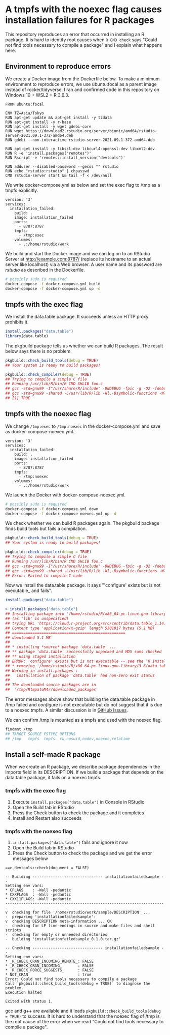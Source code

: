 # A tmpfs with the noexec flag causes installation failures for R packages

This repository reproduces an error that occurred in installing an R package. It is hard to identify root causes when `R CMD check` says "Could not find tools necessary to compile a package" and I explain what happens here.

## Environment to reproduce errors

We create a Docker image from the Dockerfile below. To make a minimum environment to reproduce errors, we use ubuntu:focal as a parent image instead of rocker/tidyverse. I ran and confirmed code in this repository on Windows 10 + WSL2 + R 3.6.3.

```
FROM ubuntu:focal

ENV TZ=Asia/Tokyo
RUN apt-get update && apt-get install -y tzdata
RUN apt-get install -y r-base
RUN apt-get install -y wget gdebi-core
RUN wget https://download2.rstudio.org/server/bionic/amd64/rstudio-server-2021.09.1-372-amd64.deb
RUN gdebi --non-interactive rstudio-server-2021.09.1-372-amd64.deb

RUN apt-get install -y libssl-dev libcurl4-openssl-dev libxml2-dev
RUN R -e 'install.packages("remotes")'
RUN Rscript -e 'remotes::install_version("devtools")'

RUN adduser --disabled-password --gecos "" rstudio
RUN echo "rstudio:rstudio" | chpasswd
CMD rstudio-server start && tail -f < /dev/null
```

We write docker-compose.yml as below and set the exec flag to /tmp as a tmpfs explicitly.

```
version: '3'
services:
  installation_failed:
    build: .
    image: installation_failed
    ports:
      - 8787:8787
    tmpfs:
      - /tmp:exec
    volumes:
      - .:/home/rstudio/work
```

We build and start the Docker image and we can log on to an RStudio Server at http://example.com:8787/ (replace its hostname to an actual server like localhost) via a Web browser. A user name and its password are _rstudio_ as described in the Dockerfile.

``` bash
# possibly sudo is required
docker-compose -f docker-compose.yml build
docker-compose -f docker-compose.yml up -d
```

## tmpfs with the exec flag

We install the data.table package. It succeeds unless an HTTP proxy prohibits it.

``` r
install.packages("data.table")
library(data.table)
```

The pkgbuild package tells us whether we can build R packages. The result below says there is no problem.

``` r
pkgbuild::check_build_tools(debug = TRUE)
## Your system is ready to build packages!

pkgbuild::check_compiler(debug = TRUE)
## Trying to compile a simple C file
## Running /usr/lib/R/bin/R CMD SHLIB foo.c
## gcc -std=gnu99 -I"/usr/share/R/include" -DNDEBUG -fpic -g -O2 -fdebug-prefix-map=/build/r-base-jbaK_j/r-base-3.6.3=. -fstack-protector-strong -Wformat -Werror=format-security -Wdate-time -D_FORTIFY_SOURCE=2 -g -c foo.c -o foo.o
## gcc -std=gnu99 -shared -L/usr/lib/R/lib -Wl,-Bsymbolic-functions -Wl,-z,relro -o foo.so foo.o -L/usr/lib/R/lib -lR
## [1] TRUE
```

## tmpfs with the noexec flag

We change `/tmp:exec` to `/tmp:noexec` in the docker-compose.yml and save as docker-compose-noexec.yml.

```
version: '3'
services:
  installation_failed:
    build: .
    image: installation_failed
    ports:
      - 8787:8787
    tmpfs:
      - /tmp:noexec
    volumes:
      - .:/home/rstudio/work
```

We launch the Docker with docker-compose-noexec.yml.

``` bash
# possibly sudo is required
docker-compose -f docker-compose.yml down
docker-compose -f docker-compose-noexec.yml up -d
```

We check whether we can build R packages again. The pkgbuild package finds build tools but fails a compilation.

``` r
pkgbuild::check_build_tools(debug = TRUE)
## Your system is ready to build packages!

pkgbuild::check_compiler(debug = TRUE)
## Trying to compile a simple C file
## Running /usr/lib/R/bin/R CMD SHLIB foo.c
## gcc -std=gnu99 -I"/usr/share/R/include" -DNDEBUG -fpic -g -O2 -fdebug-prefix-map=/build/r-base-jbaK_j/r-base-3.6.3=. -fstack-protector-strong -Wformat -Werror=format-security -Wdate-time -D_FORTIFY_SOURCE=2 -g -c foo.c -o foo.o
## gcc -std=gnu99 -shared -L/usr/lib/R/lib -Wl,-Bsymbolic-functions -Wl,-z,relro -o foo.so foo.o -L/usr/lib/R/lib -lR
## Error: Failed to compile C code
```

Now we install the data.table package. It says "'configure' exists but is not executable_ and fails".

``` r
install.packages("data.table")

> install.packages("data.table")
## Installing package into '/home/rstudio/R/x86_64-pc-linux-gnu-library/3.6'
## (as 'lib' is unspecified)
## trying URL 'https://cloud.r-project.org/src/contrib/data.table_1.14.2.tar.gz'
## Content type 'application/x-gzip' length 5301817 bytes (5.1 MB)
## ==================================================
## downloaded 5.1 MB
##
## * installing *source* package 'data.table' ...
## ** package 'data.table' successfully unpacked and MD5 sums checked
## ** using staged installation
## ERROR: 'configure' exists but is not executable -- see the 'R Installation and Administration Manual'
## * removing '/home/rstudio/R/x86_64-pc-linux-gnu-library/3.6/data.table'
## Warning in install.packages :
##   installation of package 'data.table' had non-zero exit status
##
## The downloaded source packages are in
## 	'/tmp/RtmpatoM4r/downloaded_packages'
```

The error messages above show that building the data.table package in /tmp failed and  _configure_ is not executable but do not suggest that it is due to a noexec tmpfs. A similar discussion is in [GitHub Issues](https://github.com/r-lib/devtools/issues/32).

We can confirm /tmp is mounted as a tmpfs and used with the noexec flag.

``` bash
findmnt /tmp
## TARGET SOURCE FSTYPE OPTIONS
## /tmp   tmpfs  tmpfs  rw,nosuid,nodev,noexec,relatime
```

## Install a self-made R package

When we create an R package, we describe package dependencies in the Imports field in its DESCRIPTION. If we build a package that depends on the data.table package, it fails on a noexec tmpfs.

### tmpfs with the exec flag

1. Execute `install.packages("data.table")` in Console in RStudio
1. Open the Build tab in RStudio
1. Press the Check button to check the package and it completes
1. Install and Restart also succeeds

### tmpfs with the noexec flag

1. `install.packages("data.table")` fails and ignore it now
1. Open the Build tab in RStudio
1. Press the Check button to check the package and we get the error messages below

```
==> devtools::check(document = FALSE)

-- Building ------------------------------- installationfailedsample --
Setting env vars:
* CFLAGS    : -Wall -pedantic
* CXXFLAGS  : -Wall -pedantic
* CXX11FLAGS: -Wall -pedantic
-----------------------------------------------------------------------
v  checking for file '/home/rstudio/work/sample/DESCRIPTION' ...
-  preparing 'installationfailedsample':
v  checking DESCRIPTION meta-information ... OK
-  checking for LF line-endings in source and make files and shell scripts
-  checking for empty or unneeded directories
-  building 'installationfailedsample_0.1.0.tar.gz'

-- Checking ------------------------------- installationfailedsample --
Setting env vars:
* _R_CHECK_CRAN_INCOMING_REMOTE_: FALSE
* _R_CHECK_CRAN_INCOMING_       : FALSE
* _R_CHECK_FORCE_SUGGESTS_      : FALSE
* NOT_CRAN                      : true
Error: Could not find tools necessary to compile a package
Call `pkgbuild::check_build_tools(debug = TRUE)` to diagnose the problem.
Execution halted

Exited with status 1.
```

gcc and g++ are available and it leads `pkgbuild::check_build_tools(debug = TRUE)` to success. It is hard to understand that the noexec flag of /tmp is the root cause of the error when we read "Could not find tools necessary to compile a package".
